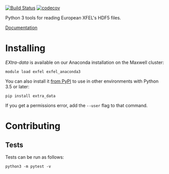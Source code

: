 [![Build Status](https://github.com/European-XFEL/EXtra-data/workflows/Tests/badge.svg)](https://github.com/European-XFEL/EXtra-data/actions?query=workflow%3ATests)
[![codecov](https://codecov.io/gh/European-XFEL/EXtra-data/branch/master/graph/badge.svg)](https://codecov.io/gh/European-XFEL/EXtra-data)

Python 3 tools for reading European XFEL's HDF5 files.

[Documentation](https://extra-data.readthedocs.io/en/latest/)

Installing
==========

*EXtra-data* is available on our Anaconda installation on the Maxwell cluster:

    module load exfel exfel_anaconda3

You can also install it [from PyPI](https://pypi.org/project/extra-data/)
to use in other environments with Python 3.5 or later:

    pip install extra_data

If you get a permissions error, add the `--user` flag to that command.


Contributing
===========

Tests
-----

Tests can be run as follows:

    python3 -m pytest -v
